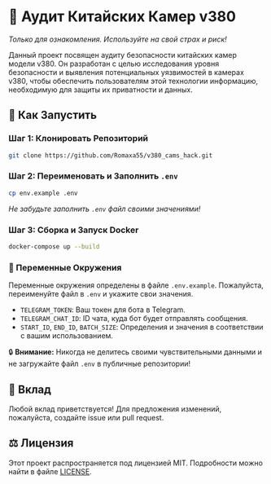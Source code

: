# 📸 Аудит Китайских Камер v380 

_Только для ознакомления. Используйте на свой страх и риск!_

Данный проект посвящен аудиту безопасности китайских камер модели v380. Он разработан с целью исследования уровня безопасности и выявления потенциальных уязвимостей в камерах v380, чтобы обеспечить пользователям этой технологии информацию, необходимую для защиты их приватности и данных.

## 🚀 Как Запустить

### Шаг 1: Клонировать Репозиторий
```sh
git clone https://github.com/Romaxa55/v380_cams_hack.git
```

### Шаг 2: Переименовать и Заполнить `.env`
```sh
cp env.example .env
```
_Не забудьте заполнить `.env` файл своими значениями!_

### Шаг 3: Сборка и Запуск Docker
```sh
docker-compose up --build
```

### 🌱 Переменные Окружения
Переменные окружения определены в файле `.env.example`. Пожалуйста, переименуйте файл в `.env` и укажите свои значения.

- `TELEGRAM_TOKEN`: Ваш токен для бота в Telegram.
- `TELEGRAM_CHAT_ID`: ID чата, куда бот будет отправлять сообщения.
- `START_ID`, `END_ID`, `BATCH_SIZE`: Определения и значения в соответствии с вашим использованием.

🔒 **Внимание:** Никогда не делитесь своими чувствительными данными и не загружайте файл `.env` в публичные репозитории!

## 🤝 Вклад

Любой вклад приветствуется! Для предложения изменений, пожалуйста, создайте issue или pull request.

## ⚖️ Лицензия

Этот проект распространяется под лицензией MIT. Подробности можно найти в файле [LICENSE](LICENSE).

